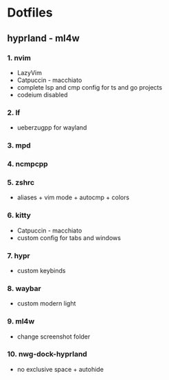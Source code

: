 # Dotfiles

## hyprland - ml4w

### 1. nvim

- LazyVim
- Catpuccin - macchiato
- complete lsp and cmp config for ts and go projects
- codeium disabled

### 2. lf

- ueberzugpp for wayland

### 3. mpd

### 4. ncmpcpp

### 5. zshrc

- aliases + vim mode + autocmp + colors

### 6. kitty

- Catpuccin - macchiato
- custom config for tabs and windows

### 7. hypr

- custom keybinds

### 8. waybar

- custom modern light

### 9. ml4w

- change screenshot folder

### 10. nwg-dock-hyprland

- no exclusive space + autohide
